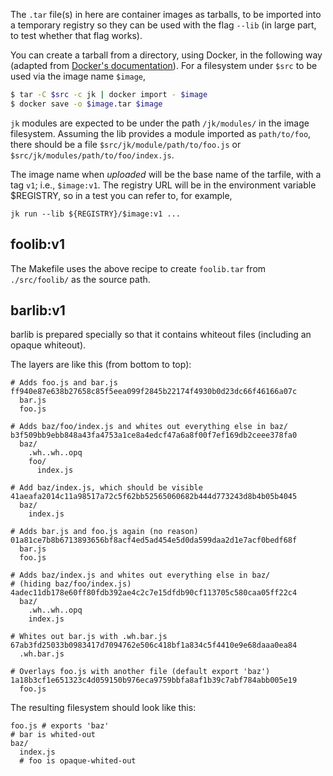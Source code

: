 The `.tar` file(s) in here are container images as tarballs, to be
imported into a temporary registry so they can be used with the flag
`--lib` (in large part, to test whether that flag works).

You can create a tarball from a directory, using Docker, in the
following way (adapted from [Docker's
documentation](https://docs.docker.com/develop/develop-images/baseimages/)). For
a filesystem under `$src` to be used via the image name `$image`,

```sh
$ tar -C $src -c jk | docker import - $image
$ docker save -o $image.tar $image
```

`jk` modules are expected to be under the path `/jk/modules/` in the
image filesystem. Assuming the lib provides a module imported as
`path/to/foo`, there should be a file `$src/jk/module/path/to/foo.js`
or `$src/jk/modules/path/to/foo/index.js`.

The image name when _uploaded_ will be the base name of the tarfile,
with a tag `v1`; i.e., `$image:v1`. The registry URL will be in the
environment variable $REGISTRY, so in a test you can refer to, for
example,

    jk run --lib ${REGISTRY}/$image:v1 ...

## foolib:v1

The Makefile uses the above recipe to create `foolib.tar` from
`./src/foolib/` as the source path.

## barlib:v1

barlib is prepared specially so that it contains whiteout files
(including an opaque whiteout).

The layers are like this (from bottom to top):

```
# Adds foo.js and bar.js
ff940e87e638b27658c85f5eea099f2845b22174f4930b0d23dc66f46166a07c
  bar.js
  foo.js

# Adds baz/foo/index.js and whites out everything else in baz/
b3f509bb9ebb848a43fa4753a1ce8a4edcf47a6a8f00f7ef169db2ceee378fa0
  baz/
    .wh..wh..opq
    foo/
      index.js

# Add baz/index.js, which should be visible
41aeafa2014c11a98517a72c5f62bb52565060682b444d773243d8b4b05b4045
  baz/
    index.js

# Adds bar.js and foo.js again (no reason)
01a81ce7b8b6713893656bf8acf4ed5ad454e5d0da599daa2d1e7acf0bedf68f
  bar.js
  foo.js

# Adds baz/index.js and whites out everything else in baz/
# (hiding baz/foo/index.js)
4adec11db178e60ff80fdb392ae4c2c7e15dfdb90cf113705c580caa05ff22c4
  baz/
    .wh..wh..opq
    index.js

# Whites out bar.js with .wh.bar.js
67ab3fd25033b0983417d7094762e506c418bf1a834c5f4410e9e68daaa0ea84
  .wh.bar.js

# Overlays foo.js with another file (default export 'baz')
1a18b3cf1e651323c4d059150b976eca9759bbfa8af1b39c7abf784abb005e19
  foo.js
```

The resulting filesystem should look like this:

```
foo.js # exports 'baz'
# bar is whited-out
baz/
  index.js
  # foo is opaque-whited-out
```
